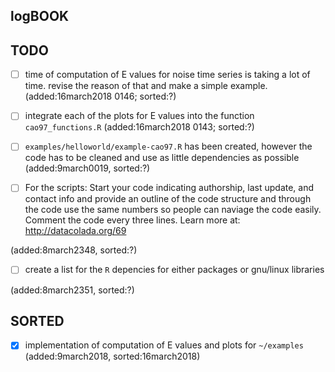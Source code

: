 logBOOK
---



## TODO

* [ ] time of computation of E values for noise time series is taking a lot of time.
	revise the reason of that and make a simple example.
	(added:16march2018 0146; sorted:?)

* [ ] integrate each of the plots for E values into the function `cao97_functions.R`
	(added:16march2018 0143; sorted:?)

* [ ] `examples/helloworld/example-cao97.R` has been created, however the code has to be cleaned 
and use as little dependencies as possible  
(added:9march0019, sorted:?)



* [ ] For the scripts: Start your code indicating authorship, last update, and contact info and provide an outline of the code 
structure and through the code use the same numbers so people can naviage the code easily. 
Comment the code every three lines. Learn more at: http://datacolada.org/69

(added:8march2348, sorted:?)


* [ ] create a list for the `R` depencies for either packages or gnu/linux libraries

(added:8march2351, sorted:?)



## SORTED

* [x] implementation of computation of E values and plots for `~/examples` (added:9march2018, sorted:16march2018)
